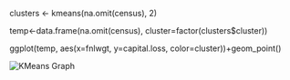 clusters <- kmeans(na.omit(census), 2)

temp<-data.frame(na.omit(census), cluster=factor(clusters$cluster))

ggplot(temp, aes(x=fnlwgt, y=capital.loss, color=cluster))+geom_point()

![KMeans Graph](https://austinatchley1.github.io/Data-Science-Team-Project/Visualization/KMeansK=2.png)
